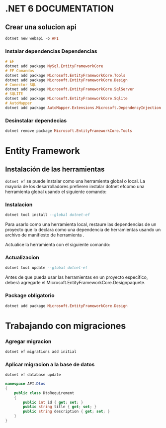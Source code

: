 # .NET 6 DOCUMENTATION

## Crear una solucion api

```hs
dotnet new webapi -o API
```

### Instalar dependencias Dependencias
```hs
# EF
dotnet add package MySql.EntityFrameworkCore
# EF Comandos
dotnet add package Microsoft.EntityFrameworkCore.Tools
dotnet add package Microsoft.EntityFrameworkCore.Design
# Conector SQL
dotnet add package Microsoft.EntityFrameworkCore.SqlServer
# SQLITE
dotnet add package Microsoft.EntityFrameworkCore.Sqlite
# AutoMapper
dotnet add package AutoMapper.Extensions.Microsoft.DependencyInjection 
```

### Desinstalar dependecias
```hs
dotnet remove package Microsoft.EntityFrameworkCore.Tools
```


# Entity Framework
## Instalación de las herramientas
`dotnet ef` se puede instalar como una herramienta global o local. La mayoría de los desarrolladores prefieren instalar dotnet efcomo una herramienta global usando el siguiente comando:
### Instalacion

```hs
dotnet tool install --global dotnet-ef
```


Para usarlo como una herramienta local, restaure las dependencias de un proyecto que lo declara como una dependencia de herramientas usando un archivo de manifiesto de herramienta .

Actualice la herramienta con el siguiente comando:
### Actualizacion

```hs
dotnet tool update --global dotnet-ef
```

Antes de que pueda usar las herramientas en un proyecto específico, deberá agregarle el Microsoft.EntityFrameworkCore.Designpaquete.

### Package obligatorio
```hs
dotnet add package Microsoft.EntityFrameworkCore.Design
```

# Trabajando con migraciones
### Agregar migracion

```hs
dotnet ef migrations add initial
```

### Aplicar migracion a la base de datos
```hs
dotnet ef database update
```

```csharp
namespace API.Dtos
{
    public class DtoRequirement
    {
        public int id { get; set; }
        public string title { get; set; }
        public string description { get; set; }
    }
}
```